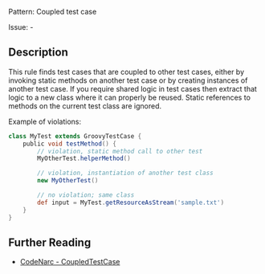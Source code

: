 Pattern: Coupled test case

Issue: -

## Description

This rule finds test cases that are coupled to other test cases, either by invoking static methods on another test case or by creating instances of another test case. If you require shared logic in test cases then extract that logic to a new class where it can properly be reused. Static references to methods on the current test class are ignored.

Example of violations:

``` groovy
class MyTest extends GroovyTestCase {
    public void testMethod() {
        // violation, static method call to other test
        MyOtherTest.helperMethod()

        // violation, instantiation of another test class
        new MyOtherTest()

        // no violation; same class
        def input = MyTest.getResourceAsStream('sample.txt')
    }
}
```

## Further Reading

* [CodeNarc - CoupledTestCase](http://codenarc.sourceforge.net/codenarc-rules-junit.html#CoupledTestCase)